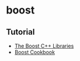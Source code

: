 # boost

## Tutorial
* [The Boost C++ Libraries](https://theboostcpplibraries.com/introduction)
* [Boost Cookbook](http://apolukhin.github.io/Boost-Cookbook/)